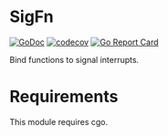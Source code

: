 # SigFn

[![GoDoc](https://godoc.org/github.com/golang/gddo?status.svg)](http://pkg.go.dev/github.com/maxtek6/sigfn-go)
[![codecov](https://codecov.io/gh/maxtek6/sigfn-go/branch/master/graph/badge.svg)](https://codecov.io/gh/maxtek6/sigfn-go)
[![Go Report Card](https://goreportcard.com/badge/github.com/maxtek6/sigfn-go)](https://goreportcard.com/report/github.com/maxtek6/sigfn-go)

Bind functions to signal interrupts.

# Requirements

This module requires cgo.